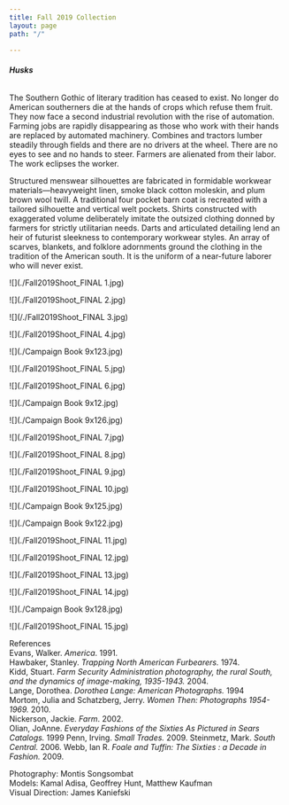 ```yaml
---
title: Fall 2019 Collection
layout: page
path: "/"

---
```

###### **_Husks_**

The Southern Gothic of literary tradition has ceased to exist. No longer do American southerners die at the hands of crops which refuse them fruit. They now face a second industrial revolution with the rise of automation. Farming jobs are rapidly disappearing as those who work with their hands are replaced by automated machinery. Combines and tractors lumber steadily through fields and there are no drivers at the wheel. There are no eyes to see and no hands to steer. Farmers are alienated from their labor. The work eclipses the worker.

Structured menswear silhouettes are fabricated in formidable workwear materials—heavyweight linen, smoke black cotton moleskin, and plum brown wool twill. A traditional four pocket barn coat is recreated with a tailored silhouette and vertical welt pockets. Shirts constructed with exaggerated volume deliberately imitate the outsized clothing donned by farmers for strictly utilitarian needs. Darts and articulated detailing lend an heir of futurist sleekness to contemporary workwear styles. An array of scarves, blankets, and folklore adornments ground the clothing in the tradition of the American south. It is the uniform of a near-future laborer who will never exist.

![](./Fall2019Shoot_FINAL 1.jpg)

![](./Fall2019Shoot_FINAL 2.jpg)

![](/./Fall2019Shoot_FINAL 3.jpg)

![](./Fall2019Shoot_FINAL 4.jpg)

![](./Campaign Book 9x123.jpg)

![](./Fall2019Shoot_FINAL 5.jpg)

![](./Fall2019Shoot_FINAL 6.jpg)

![](./Campaign Book 9x12.jpg)

![](./Campaign Book 9x126.jpg)

![](./Fall2019Shoot_FINAL 7.jpg)

![](./Fall2019Shoot_FINAL 8.jpg)

![](./Fall2019Shoot_FINAL 9.jpg)

![](./Fall2019Shoot_FINAL 10.jpg)

![](./Campaign Book 9x125.jpg)

![](./Campaign Book 9x122.jpg)

![](./Fall2019Shoot_FINAL 11.jpg)

![](./Fall2019Shoot_FINAL 12.jpg)

![](./Fall2019Shoot_FINAL 13.jpg)

![](./Fall2019Shoot_FINAL 14.jpg)

![](./Campaign Book 9x128.jpg)

![](./Fall2019Shoot_FINAL 15.jpg)

References  
Evans, Walker. _America_. 1991.  
Hawbaker, Stanley. _Trapping North American Furbearers._ 1974.  
Kidd, Stuart. _Farm Security Administration photography, the rural South, and the dynamics of image-making, 1935-1943._ 2004.  
Lange, Dorothea. _Dorothea Lange: American Photographs._ 1994  
Mortom, Julia and Schatzberg, Jerry. _Women Then: Photographs 1954-1969._ 2010.  
Nickerson, Jackie. _Farm_. 2002.  
Olian, JoAnne. _Everyday Fashions of the Sixties As Pictured in Sears Catalogs._ 1999
Penn, Irving. _Small Trades._ 2009.
Steinmetz, Mark. _South Central._ 2006.
Webb, Ian R. _Foale and Tuffin: The Sixties : a Decade in Fashion._ 2009.

Photography: Montis Songsombat  
Models: Kamal Adisa, Geoffrey Hunt, Matthew Kaufman  
Visual Direction: James Kaniefski